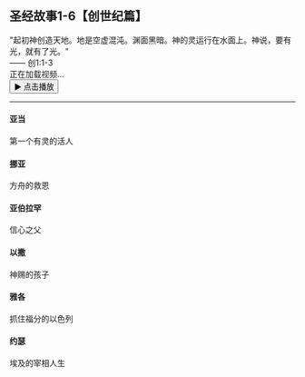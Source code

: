 
## 圣经故事1-6【创世纪篇】
<div class="scripture-box">
  "起初神创造天地。地是空虚混沌。渊面黑暗。神的灵运行在水面上。神说，要有光，就有了光。"
  <div class="verse-ref">—— 创1:1-3</div>
</div>

<div class="video-container serene-bg">
  <!-- 微信专用播放器 -->
  <div class="wx-video-player" data-video-id="orr4z1jcvk">
    <div class="wx-loading-prompt">
      <i class="fa fa-spinner fa-pulse"></i>
      正在加载视频...
    </div>
    <button class="wx-play-button" onclick="loadWistiaVideo()">▶ 点击播放</button>
  </div>

  <!-- 原有Wistia播放器 -->
  <div class="wistia-player-container" style="display:none;">
    <script src="https://fast.wistia.com/playlist.js" async></script>
    <wistia-playlist
      channel-id="orr4z1jcvk"
      playlist-style="advanced"
      playlist-color="#2D5F91"
      playlist-font="georgia"
      player-resize="true">
    </wistia-playlist>
  </div>
</div>

<script>
function loadWistiaVideo() {
  // 隐藏微信播放按钮
  document.querySelector('.wx-play-button').style.display = 'none';
  document.querySelector('.wx-loading-prompt').style.display = 'none';

  // 显示Wistia播放器
  document.querySelector('.wistia-player-container').style.display = 'block';

  // 重新加载Wistia脚本
  var script = document.createElement('script');
  script.src = 'https://fast.wistia.com/playlist.js';
  document.head.appendChild(script);
}

// 检测微信浏览器
function isWeixinBrowser() {
  var ua = navigator.userAgent.toLowerCase();
  return ua.indexOf('micromessenger') !== -1;
}

// 页面加载时检测
if (isWeixinBrowser()) {
  document.querySelector('.wistia-player-container').style.display = 'none';
  document.querySelector('.wx-video-player').style.display = 'block';
} else {
  document.querySelector('.wx-video-player').style.display = 'none';
  document.querySelector('.wistia-player-container').style.display = 'block';
}
</script>

---

<div class="timeline">
  <div class="timeline-item">
    <div class="timeline-marker"></div>
    <div class="timeline-content">
      <h4 class="timeline-title">亚当</h4>
      <div class="timeline-connector"></div>
      <p class="timeline-desc">第一个有灵的活人</p>
    </div>
  </div>

  <div class="timeline-item">
    <div class="timeline-marker"></div>
    <div class="timeline-content">
      <h4 class="timeline-title">挪亚</h4>
      <div class="timeline-connector"></div>
      <p class="timeline-desc">方舟的救恩</p>
    </div>
  </div>

  <div class="timeline-item">
    <div class="timeline-marker"></div>
    <div class="timeline-content">
      <h4 class="timeline-title">亚伯拉罕</h4>
      <div class="timeline-connector"></div>
      <p class="timeline-desc">信心之父</p>
    </div>
  </div>

  <div class="timeline-item">
    <div class="timeline-marker"></div>
    <div class="timeline-content">
      <h4 class="timeline-title">以撒</h4>
      <div class="timeline-connector"></div>
      <p class="timeline-desc">神赐的孩子</p>
    </div>
  </div>

  <div class="timeline-item">
    <div class="timeline-marker"></div>
    <div class="timeline-content">
      <h4 class="timeline-title">雅各</h4>
      <div class="timeline-connector"></div>
      <p class="timeline-desc">抓住福分的以色列</p>
    </div>
  </div>

  <div class="timeline-item">
    <div class="timeline-marker"></div>
    <div class="timeline-content">
      <h4 class="timeline-title">约瑟</h4>
      <div class="timeline-connector"></div>
      <p class="timeline-desc">埃及的宰相人生</p>
    </div>
  </div>
</div>